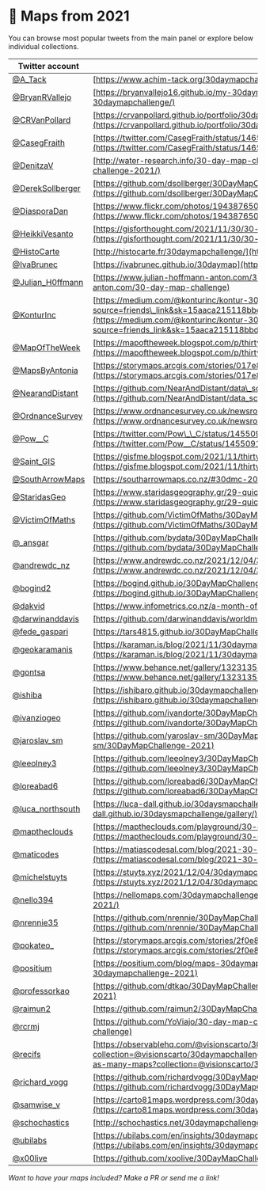 # 🔵 Maps from 2021

You can browse most popular tweets from the main panel or explore below individual collections.

| Twitter account                                          | Map collection                                                                                                                                                                                                                                                        |
| -------------------------------------------------------- | --------------------------------------------------------------------------------------------------------------------------------------------------------------------------------------------------------------------------------------------------------------------- |
| [@A\_Tack](https://twitter.com/A_Tack)                   | [https://www.achim-tack.org/30daymapchallenge](https://www.achim-tack.org/30daymapchallenge)                                                                                                                                                                          |
| [@BryanRVallejo](https://twitter.com/BryanRVallejo)      | [https://bryanvallejo16.github.io/my-30daymapchallenge/](https://bryanvallejo16.github.io/my-30daymapchallenge/)                                                                                                                                                      |
| [@CRVanPollard](https://twitter.com/CRVanPollard)        | [https://crvanpollard.github.io/portfolio/30day2021.html](https://crvanpollard.github.io/portfolio/30day2021.html)                                                                                                                                                    |
| [@CasegFraith](https://twitter.com/CasegFraith)          | [https://twitter.com/CasegFraith/status/1465733564646019084](https://twitter.com/CasegFraith/status/1465733564646019084)                                                                                                                                              |
| [@DenitzaV](https://twitter.com/DenitzaV)                | [http://water-research.info/30-day-map-challenge-2021/](http://water-research.info/30-day-map-challenge-2021/)                                                                                                                                                        |
| [@DerekSollberger](https://twitter.com/DerekSollberger)  | [https://github.com/dsollberger/30DayMapChallenge](https://github.com/dsollberger/30DayMapChallenge)                                                                                                                                                                  |
| [@DiasporaDan](https://twitter.com/DiasporaDan)          | [https://www.flickr.com/photos/194387650@N05/albums/72157720156583267/with/51689635932/](https://www.flickr.com/photos/194387650@N05/albums/72157720156583267/with/51689635932/)                                                                                      |
| [@HeikkiVesanto](https://twitter.com/HeikkiVesanto)      | [https://gisforthought.com/2021/11/30/30-day-map-challenge-2021](https://gisforthought.com/2021/11/30/30-day-map-challenge-2021)                                                                                                                                      |
| [@HistoCarte](https://twitter.com/HistoCarte)            | [http://histocarte.fr/30daymapchallenge/](http://histocarte.fr/30daymapchallenge/)                                                                                                                                                                                    |
| [@IvaBrunec](https://twitter.com/IvaBrunec)              | [https://ivabrunec.github.io/30daymap](https://ivabrunec.github.io/30daymap)                                                                                                                                                                                          |
| [@Julian\_H0ffmann](https://twitter.com/Julian_H0ffmann) | [https://www.julian-hoffmann-anton.com/30-day-map-challenge](https://www.julian-hoffmann-anton.com/30-day-map-challenge)                                                                                                                                              |
| [@KonturInc](https://twitter.com/KonturInc)              | [https://medium.com/@konturinc/kontur-30daymapchallenge-2021-e4799bcba975?source=friends\_link&sk=15aaca215118bbdd19fa3229fe6ce12a](https://medium.com/@konturinc/kontur-30daymapchallenge-2021-e4799bcba975?source=friends_link&sk=15aaca215118bbdd19fa3229fe6ce12a) |
| [@MapOfTheWeek](https://twitter.com/MapOfTheWeek)        | [https://mapoftheweek.blogspot.com/p/thirty-day-map-challenge-2021.html](https://mapoftheweek.blogspot.com/p/thirty-day-map-challenge-2021.html)                                                                                                                      |
| [@MapsByAntonia](https://twitter.com/MapsByAntonia)      | [https://storymaps.arcgis.com/stories/017e8ca6a916491db71d8378676a8f27](https://storymaps.arcgis.com/stories/017e8ca6a916491db71d8378676a8f27)                                                                                                                        |
| [@NearandDistant](https://twitter.com/NearandDistant)    | [https://github.com/NearAndDistant/data\_science\_with\_r/tree/main/30DayMapChallenge](https://github.com/NearAndDistant/data_science_with_r/tree/main/30DayMapChallenge)                                                                                             |
| [@OrdnanceSurvey](https://twitter.com/OrdnanceSurvey)    | [https://www.ordnancesurvey.co.uk/newsroom/blog/30-day-map-challenge](https://www.ordnancesurvey.co.uk/newsroom/blog/30-day-map-challenge)                                                                                                                            |
| [@Pow\_\_C](https://twitter.com/Pow__C)                  | [https://twitter.com/Pow\_\_C/status/1455091079951396864](https://twitter.com/Pow__C/status/1455091079951396864)                                                                                                                                                      |
| [@Saint\_GIS](https://twitter.com/Saint_GIS)             | [https://gisfme.blogspot.com/2021/11/thirty-days-of-mapping-fme-ing.html](https://gisfme.blogspot.com/2021/11/thirty-days-of-mapping-fme-ing.html)                                                                                                                    |
| [@SouthArrowMaps](https://twitter.com/SouthArrowMaps)    | [https://southarrowmaps.co.nz/#30dmc-2021](https://southarrowmaps.co.nz/#30dmc-2021)                                                                                                                                                                                  |
| [@StaridasGeo](https://twitter.com/StaridasGeo)          | [https://www.staridasgeography.gr/29-quick-maps-i-made-for-the-30-day-map-challenge-2021/](https://www.staridasgeography.gr/29-quick-maps-i-made-for-the-30-day-map-challenge-2021/)                                                                                  |
| [@VictimOfMaths](https://twitter.com/VictimOfMaths)      | [https://github.com/VictimOfMaths/30DayMapChallenge](https://github.com/VictimOfMaths/30DayMapChallenge)                                                                                                                                                              |
| [@\_ansgar](https://twitter.com/_ansgar)                 | [https://github.com/bydata/30DayMapChallenge-2021](https://github.com/bydata/30DayMapChallenge-2021)                                                                                                                                                                  |
| [@andrewdc\_nz](https://twitter.com/andrewdc_nz)         | [https://www.andrewdc.co.nz/2021/12/04/30daymapchallenge-2021-a-wrap-up/](https://www.andrewdc.co.nz/2021/12/04/30daymapchallenge-2021-a-wrap-up/)                                                                                                                    |
| [@bogind2](https://twitter.com/bogind2)                  | [https://bogind.github.io/30DayMapChallenge/day30](https://bogind.github.io/30DayMapChallenge/day30)                                                                                                                                                                  |
| [@dakvid](https://twitter.com/dakvid)                    | [https://www.infometrics.co.nz/a-month-of-maps/](https://www.infometrics.co.nz/a-month-of-maps/)                                                                                                                                                                      |
| [@darwinanddavis](https://twitter.com/darwinanddavis)    | [https://github.com/darwinanddavis/worldmaps](https://github.com/darwinanddavis/worldmaps)                                                                                                                                                                            |
| [@fede\_gaspari](https://twitter.com/fede_gaspari)       | [https://tars4815.github.io/30DayMapChallenge/](https://tars4815.github.io/30DayMapChallenge/)                                                                                                                                                                        |
| [@geokaramanis](https://twitter.com/geokaramanis)        | [https://karaman.is/blog/2021/11/30daymapchallenge-2021](https://karaman.is/blog/2021/11/30daymapchallenge-2021)                                                                                                                                                      |
| [@gontsa](https://twitter.com/gontsa)                    | [https://www.behance.net/gallery/132313545/My-30DayMapChallenge-2021](https://www.behance.net/gallery/132313545/My-30DayMapChallenge-2021)                                                                                                                            |
| [@ishiba](https://twitter.com/ishiba)                    | [https://ishibaro.github.io/30daymapchallengegallery/](https://ishibaro.github.io/30daymapchallengegallery/)                                                                                                                                                          |
| [@ivanziogeo](https://twitter.com/ivanziogeo)            | [https://github.com/ivandorte/30DayMapChallenge\_2021](https://github.com/ivandorte/30DayMapChallenge_2021)                                                                                                                                                           |
| [@jaroslav\_sm](https://twitter.com/jaroslav_sm)         | [https://github.com/yaroslav-sm/30DayMapChallenge-2021](https://github.com/yaroslav-sm/30DayMapChallenge-2021)                                                                                                                                                        |
| [@leeolney3](https://twitter.com/leeolney3)              | [https://github.com/leeolney3/30DayMapChallenge?anything](https://github.com/leeolney3/30DayMapChallenge?anything)                                                                                                                                                    |
| [@loreabad6](https://twitter.com/loreabad6)              | [https://github.com/loreabad6/30DayMapChallenge](https://github.com/loreabad6/30DayMapChallenge)                                                                                                                                                                      |
| [@luca\_northsouth](https://twitter.com/luca_northsouth) | [https://luca-dall.github.io/30daysmapchallenge/gallery/](https://luca-dall.github.io/30daysmapchallenge/gallery/)                                                                                                                                                    |
| [@maptheclouds](https://twitter.com/maptheclouds)        | [https://maptheclouds.com/playground/30-day-map-challenge/metamapping/](https://maptheclouds.com/playground/30-day-map-challenge/metamapping/)                                                                                                                        |
| [@maticodes](https://twitter.com/maticodes)              | [https://matiascodesal.com/blog/2021-30-day-map-challenge-postmortem/](https://matiascodesal.com/blog/2021-30-day-map-challenge-postmortem/)                                                                                                                          |
| [@michelstuyts](https://twitter.com/michelstuyts)        | [https://stuyts.xyz/2021/12/04/30daymapchallenge-my-maps-for-the-2021-challenge/](https://stuyts.xyz/2021/12/04/30daymapchallenge-my-maps-for-the-2021-challenge/)                                                                                                    |
| [@nello394](https://twitter.com/nello394)                | [https://nellomaps.com/30daymapchallenge-2021/](https://nellomaps.com/30daymapchallenge-2021/)                                                                                                                                                                        |
| [@nrennie35](https://twitter.com/nrennie35)              | [https://github.com/nrennie/30DayMapChallenge/tree/main/2021](https://github.com/nrennie/30DayMapChallenge/tree/main/2021)                                                                                                                                            |
| [@pokateo\_](https://twitter.com/pokateo_)               | [https://storymaps.arcgis.com/stories/2f0e8ede2ac5422a80f7cd2e53989724](https://storymaps.arcgis.com/stories/2f0e8ede2ac5422a80f7cd2e53989724)                                                                                                                        |
| [@positium](https://twitter.com/positium)                | [https://positium.com/blog/maps-30daymapchallenge-2021](https://positium.com/blog/maps-30daymapchallenge-2021)                                                                                                                                                        |
| [@professorkao](https://twitter.com/professorkao)        | [https://github.com/dtkao/30DayMapChallenge-2021](https://github.com/dtkao/30DayMapChallenge-2021)                                                                                                                                                                    |
| [@raimun2](https://twitter.com/raimun2)                  | [https://github.com/raimun2/30DayMapChallenge](https://github.com/raimun2/30DayMapChallenge)                                                                                                                                                                          |
| [@rcrmj](https://twitter.com/rcrmj)                      | [https://github.com/YoViajo/30-day-map-challenge](https://github.com/YoViajo/30-day-map-challenge)                                                                                                                                                                    |
| [@recifs](https://twitter.com/recifs)                    | [https://observablehq.com/@visionscarto/30-days-and-as-many-maps?collection=@visionscarto/30daymapchallenge](https://observablehq.com/@visionscarto/30-days-and-as-many-maps?collection=@visionscarto/30daymapchallenge)                                              |
| [@richard\_vogg](https://twitter.com/richard_vogg)       | [https://github.com/richardvogg/30DayMapChallenge21](https://github.com/richardvogg/30DayMapChallenge21)                                                                                                                                                              |
| [@samwise\_v](https://twitter.com/samwise_v)             | [https://carto81maps.wordpress.com/30daymapchallenge-2021/](https://carto81maps.wordpress.com/30daymapchallenge-2021/)                                                                                                                                                |
| [@schochastics](https://twitter.com/schochastics)        | [http://schochastics.net/30daymapchallenge/](http://schochastics.net/30daymapchallenge/)                                                                                                                                                                              |
| [@ubilabs](https://twitter.com/ubilabs)                  | [https://ubilabs.com/en/insights/30daymapchallenge](https://ubilabs.com/en/insights/30daymapchallenge)                                                                                                                                                                |
| [@x00live](https://twitter.com/x00live)                  | [https://github.com/xoolive/30DayMapChallenge](https://github.com/xoolive/30DayMapChallenge)                                                                                                                                                                          |

*Want to have your maps included? Make a PR or send me a link!*